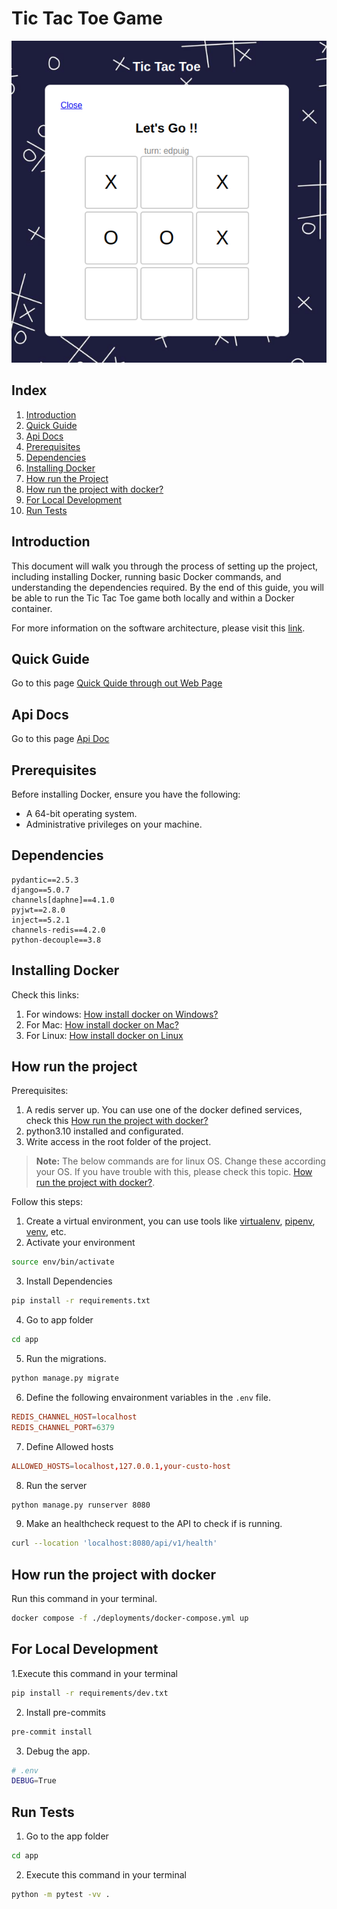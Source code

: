 # Tic Tac Toe Game

![Alt text](./docs/images/game.png)

## Index
1. [Introduction](#introduction)
2. [Quick Guide](#quick-guide)
3. [Api Docs](#api-docs)
4. [Prerequisites](#prerequisites)
5. [Dependencies](#dependencies)
6. [Installing Docker](#installing-docker)
7. [How run the Project](#how-run-the-project)
8. [How run the project with docker?](#how-run-the-project-with-docker)
9. [For Local Development](#for-local-development)
10. [Run Tests](#run-tests)


## Introduction
This document will walk you through the process of setting up the project, including installing Docker, running basic Docker commands, and understanding the dependencies required. By the end of this guide, you will be able to run the Tic Tac Toe game both locally and within a Docker container. 

For more information on the software architecture, please visit this [link](./docs/arquitecture.md).

## Quick Guide 
Go to this page [Quick Quide through out Web Page](./docs/quickguide.md)

## Api Docs
Go to this page [Api Doc](./docs/endpoints.md)

## Prerequisites
Before installing Docker, ensure you have the following:
- A 64-bit operating system.
- Administrative privileges on your machine.

## Dependencies
```
pydantic==2.5.3
django==5.0.7
channels[daphne]==4.1.0
pyjwt==2.8.0
inject==5.2.1
channels-redis==4.2.0
python-decouple==3.8
```

## Installing Docker

Check this links:
1. For windows: [How install docker on Windows?](https://docs.docker.com/desktop/install/windows-install/)
2. For Mac: [How install docker on Mac?](https://docs.docker.com/desktop/install/mac-install/)
3. For Linux: [How install docker on Linux](https://docs.docker.com/desktop/install/linux-install/)

## How run the project


Prerequisites:
1. A redis server up. You can use one of the docker defined services, check this [How run the project with docker?](#how-run-the-project-with-docker)
2. python3.10 installed and configurated. 
3. Write access in the root folder of the project.

> **Note:**
> The below commands are for linux OS. Change these according your OS. If you have trouble with this, please check this topic. [How run the project with docker?](#how-run-the-project-with-docker). 

Follow this steps:
1. Create a virtual environment, you can use tools like [virtualenv](https://virtualenv.pypa.io/en/latest/), [pipenv](https://pipenv.pypa.io/en/latest/), [venv](https://docs.python.org/3/library/venv.html), etc. 
2. Activate your environment 
```bash
source env/bin/activate
```

3. Install Dependencies
```bash
pip install -r requirements.txt
```

4. Go to app folder
```bash
cd app
```
5. Run the migrations.
```bash
python manage.py migrate
```
6. Define the following envaironment variables in the `.env` file.
```conf
REDIS_CHANNEL_HOST=localhost
REDIS_CHANNEL_PORT=6379
```

7. Define Allowed hosts
```conf
ALLOWED_HOSTS=localhost,127.0.0.1,your-custo-host
```

8. Run the server
```bash
python manage.py runserver 8080
```

9. Make an healthcheck request to the API to check if is running. 
```bash
curl --location 'localhost:8080/api/v1/health'
```

## How run the project with docker

Run this command in your terminal. 
```bash
docker compose -f ./deployments/docker-compose.yml up 
```


## For Local Development 
1.Execute this command in your terminal
```bash
pip install -r requirements/dev.txt
```
2. Install pre-commits
```bash
pre-commit install
```
3. Debug the app. 
```bash
# .env
DEBUG=True
```

## Run Tests
1. Go to the app folder
```bash
cd app
```

2. Execute this command in your terminal
```bash
python -m pytest -vv . 
```